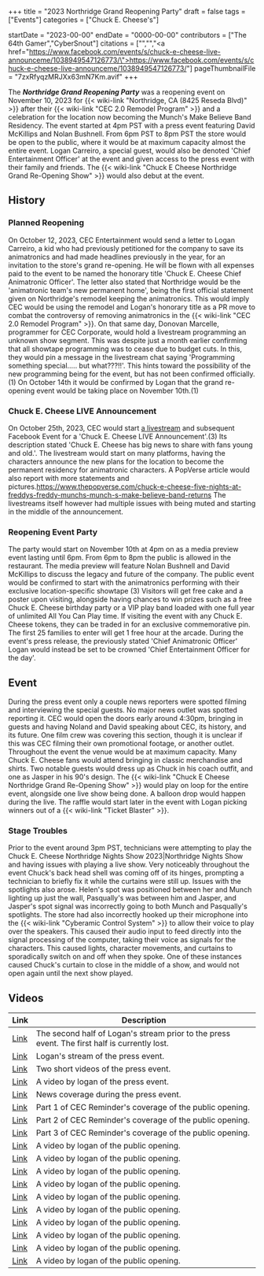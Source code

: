 +++
title = "2023 Northridge Grand Reopening Party"
draft = false
tags = ["Events"]
categories = ["Chuck E. Cheese's"]


startDate = "2023-00-00"
endDate = "0000-00-00"
contributors = ["The 64th Gamer","CyberSnout"]
citations = ["<ref></ref>","<ref></ref>","<a href=\"https://www.facebook.com/events/s/chuck-e-cheese-live-announceme/1038949547126773/\">https://www.facebook.com/events/s/chuck-e-cheese-live-announceme/1038949547126773/</a>"]
pageThumbnailFile = "7zxRfyqzMRJXx63mN7Km.avif"
+++

The ***Northridge Grand Reopening Party*** was a reopening event on November 10, 2023 for {{< wiki-link "Northridge, CA (8425 Reseda Blvd)" >}} after their {{< wiki-link "CEC 2.0 Remodel Program" >}} and a celebration for the location now becoming the Munch's Make Believe Band Residency. The event started at 4pm PST with a press event featuring David McKillips and Nolan Bushnell. From 6pm PST to 8pm PST the store would be open to the public, where it would be at maximum capacity almost the entire event. Logan Carreiro, a special guest, would also be denoted 'Chief Entertainment Officer' at the event and given access to the press event with their family and friends. The {{< wiki-link "Chuck E Cheese Northridge Grand Re-Opening Show" >}} would also debut at the event.

## History

### Planned Reopening

On October 12, 2023, CEC Entertainment would send a letter to Logan Carreiro, a kid who had previously petitioned for the company to save its animatronics and had made headlines previously in the year, for an invitation to the store's grand re-opening. He will be flown with all expenses paid to the event to be named the honorary title 'Chuck E. Cheese Chief Animatronic Officer'. The letter also stated that Northridge would be the 'animatronic team's new permanent home', being the first official statement given on Northridge's remodel keeping the animatronics. This would imply CEC would be using the remodel and Logan's honorary title as a PR move to combat the controversy of removing animatronics in the {{< wiki-link "CEC 2.0 Remodel Program" >}}. On that same day, Donovan Marcelle, programmer for CEC Corporate, would hold a livestream programming an unknown show segment. This was despite just a month earlier confirming that all showtape programming was to cease due to budget cuts. In this, they would pin a message in the livestream chat saying 'Programming something special..... but what???!!'. This hints toward the possibility of the new programming being for the event, but has not been confirmed officially.(1) On October 14th it would be confirmed by Logan that the grand re-opening event would be taking place on November 10th.(1)

### Chuck E. Cheese LIVE Announcement

On October 25th, 2023, CEC would start [a livestream](https://youtu.be/p0_YhrBEabQ) and subsequent Facebook Event for a 'Chuck E. Cheese LIVE Announcement'.(3) Its description stated 'Chuck E. Cheese has big news to share with fans young and old.'. The livestream would start on many platforms, having the characters announce the new plans for the location to become the permanent residency for animatronic characters. A PopVerse article would also report with more statements and pictures.https://www.thepopverse.com/chuck-e-cheese-five-nights-at-freddys-freddy-munchs-munch-s-make-believe-band-returns The livestreams itself however had multiple issues with being muted and starting in the middle of the announcement.

### Reopening Event Party

The party would start on November 10th at 4pm on as a media preview event lasting until 6pm. From 6pm to 8pm the public is allowed in the restaurant. The media preview will feature Nolan Bushnell and David McKillips to discuss the legacy and future of the company. The public event would be confirmed to start with the animatronics performing with their exclusive location-specific showtape (3) Visitors will get free cake and a poster upon visiting, alongside having chances to win prizes such as a free Chuck E. Cheese birthday party or a VIP play band loaded with one full year of unlimited All You Can Play time. If visiting the event with any Chuck E. Cheese tokens, they can be traded in for an exclusive commemorative pin. The first 25 families to enter will get 1 free hour at the arcade. During the event's press release, the previously stated 'Chief Animatronic Officer' Logan would instead be set to be crowned 'Chief Entertainment Officer for the day'.

## Event

During the press event only a couple news reporters were spotted filming and interviewing the special guests. No major news outlet was spotted reporting it. CEC would open the doors early around 4:30pm, bringing in guests and having Noland and David speaking about CEC, its history, and its future. One film crew was covering this section, though it is unclear if this was CEC filming their own promotional footage, or another outlet. Throughout the event the venue would be at maximum capacity. Many Chuck E. Cheese fans would attend bringing in classic merchandise and shirts. Two notable guests would dress up as Chuck in his coach outfit, and one as Jasper in his 90's design. The {{< wiki-link "Chuck E Cheese Northridge Grand Re-Opening Show" >}} would play on loop for the entire event, alongside one live show being done. A balloon drop would happen during the live. The raffle would start later in the event with Logan picking winners out of a {{< wiki-link "Ticket Blaster" >}}.

### Stage Troubles

Prior to the event around 3pm PST, technicians were attempting to play the Chuck E. Cheese Northridge Nights Show 2023|Northridge Nights Show and having issues with playing a live show. Very noticeably throughout the event Chuck's back head shell was coming off of its hinges, prompting a technician to briefly fix it while the curtains were still up. Issues with the spotlights also arose. Helen's spot was positioned between her and Munch lighting up just the wall, Pasqually's was between him and Jasper, and Jasper's spot signal was incorrectly going to both Munch and Pasqually's spotlights. The store had also incorrectly hooked up their microphone into the {{< wiki-link "Cyberamic Control System" >}} to allow their voice to play over the speakers. This caused their audio input to feed directly into the signal processing of the computer, taking their voice as signals for the characters. This caused lights, character movements, and curtains to sporadically switch on and off when they spoke. One of these instances caused Chuck's curtain to close in the middle of a show, and would not open again until the next show played.

## Videos

| Link                                                                            | Description                                                                                   |
|---------------------------------------------------------------------------------|-----------------------------------------------------------------------------------------------|
| [Link](https://youtu.be/AyF9_FzqXdQ)                                            | The second half of Logan's stream prior to the press event. The first half is currently lost. |
| [Link](https://youtu.be/yMlf_xlXaAk)                                            | Logan's stream of the press event.                                                            |
| [Link](https://youtu.be/vpFtuKLtsXg)                                            | Two short videos of the press event.                                                          |
| [Link](https://www.youtube.com/watch?v=wkjdMsnroLA)                             | A video by logan of the press event.                                                          |
| [Link](https://www.instagram.com/reel/CzhEhlxvan6/?igshid=MzRlODBiNWFlZA%3D%3D) | News coverage during the press event.                                                         |
| [Link](https://youtu.be/-7Y_W0jbQGU)                                            | Part 1 of CEC Reminder's coverage of the public opening.                                      |
| [Link](https://youtu.be/1J4M_7pt9tc)                                            | Part 2 of CEC Reminder's coverage of the public opening.                                      |
| [Link](https://youtu.be/6pL5DCHgUZQ)                                            | Part 3 of CEC Reminder's coverage of the public opening.                                      |
| [Link](https://www.youtube.com/watch?v=hV9l5GzoLdQ)                             | A video by logan of the public opening.                                                       |
| [Link](https://www.youtube.com/watch?v=rjmcNyjuc4U)                             | A video by logan of the public opening.                                                       |
| [Link](https://www.youtube.com/watch?v=RF3fl08zBWU)                             | A video by logan of the public opening.                                                       |
| [Link](https://www.youtube.com/watch?v=sWsJqP9ug6w)                             | A video by logan of the public opening.                                                       |
| [Link](https://youtu.be/vnT51FfW1-k)                                            | A video by logan of the public opening.                                                       |
| [Link](https://www.youtube.com/watch?v=KiyCUeAUBwc)                             | A video by logan of the public opening.                                                       |
| [Link](https://www.youtube.com/watch?v=EJx5AKt3AYQ)                             | A video by logan of the public opening.                                                       |
| [Link](https://www.youtube.com/watch?v=EJx5AKt3AYQ)                             | A video by logan of the public opening.                                                       |
| [Link](https://www.youtube.com/watch?v=-9yrfdityXY)                             | A video by logan of the public opening.                                                       |
| [Link](https://www.youtube.com/watch?v=CPoF6SAA06o)                             | A video by logan of the public opening.                                                       |